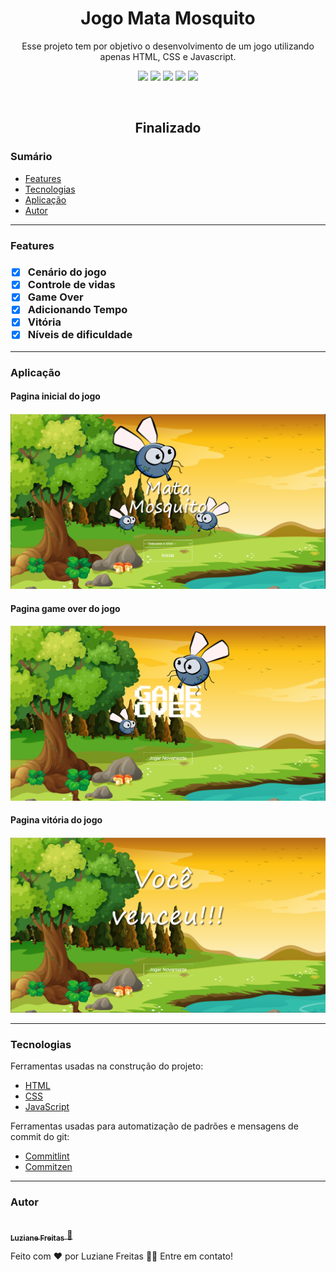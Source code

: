 <h1 align="center">Jogo Mata Mosquito</h1>

<p align="center">Esse projeto tem por objetivo o desenvolvimento de um jogo utilizando apenas HTML, CSS e Javascript.</p>

<!-- Badges HTML CSS JAVASCRIPT COMMITLINT COMMITZEN -->
<p align="center">
<img src="https://img.shields.io/static/v1?label=H&message=HTML&color=important">
<img src="https://img.shields.io/static/v1?label=CSS&message=CSS&color=informational">
<img src="https://img.shields.io/static/v1?label=JS&message=JavaScript&color=yellow">
<img src="https://img.shields.io/static/v1?label=build&message=commitlint&color=success">
<img src="https://img.shields.io/static/v1?label=build&message=commitzen&color=success">
</p>

<br/>

<!-- Status do projeto -->
<h2 align="center">Finalizado</h2> 

<!-- Tabela de conteúdos -->

<h3> Sumário </h3>

- [Features](#id01)
- [Tecnologias](#id02)
- [Aplicação](#id03)
- [Autor](#id04)

---

<!-- Features -->
<h3>Features <a name="id01"></a><h3>

- [x] Cenário do jogo
- [x] Controle de vidas
- [x] Game Over
- [x] Adicionando Tempo
- [x] Vitória
- [x] Níveis de dificuldade

---

<!-- Demonstração da aplicação -->
<h3>Aplicação<a name="id03"></a></h3>

<h4>Pagina inicial do jogo<h4>
  
<img alt="MataMosquito" title="#MataMosquito" src="./imagens/readme-index.PNG" />
  
<h4>Pagina game over do jogo<h4>
  
<img alt="MataMosquito" title="#Game-Over" src="./imagens/readme-game-over.PNG" />

<h4>Pagina vitória do jogo<h4>
  
<img alt="MataMosquito" title="#Vitoria" src="./imagens/readme-vitoria.PNG" />

---

<!-- Tecnologias utilizadas -->
<h3>Tecnologias <a name="id02"></a></h3>

Ferramentas usadas na construção do projeto:

- [HTML](https://www.w3schools.com/html/default.asp)
- [CSS](https://www.w3schools.com/css/)
- [JavaScript](https://www.w3schools.com/js/default.asp)

Ferramentas usadas para automatização de padrões e mensagens de commit do git:

- [Commitlint](https://github.com/conventional-changelog/commitlint#config)
- [Commitzen](https://github.com/leoforfree/cz-customizable)

---

<!-- Contribuição -->
<!-- Autor -->
<h3>Autor <a name="id04"></a></h3>
<a href="https://www.linkedin.com/in/freitasluziane/">
 <img style="border-radius: 50%;" src="https://media-exp1.licdn.com/dms/image/C4E03AQFaEiShCu-eRA/profile-displayphoto-shrink_400_400/0/1573643682843?e=1615420800&v=beta&t=gQqV-Cv1KRqvuBw95px12swxY5j6qJdOjGIUzuV2dvQ" width="100px;" alt=""/>
 <br />
 <sub><b>Luziane Freitas</b></sub>
</a> 
<a href="https://www.linkedin.com/in/freitasluziane/" title="LuzianeFreitas">🚀</a>

Feito com ❤️ por Luziane Freitas 👋🏽 Entre em contato!
<!-- Licença -->

